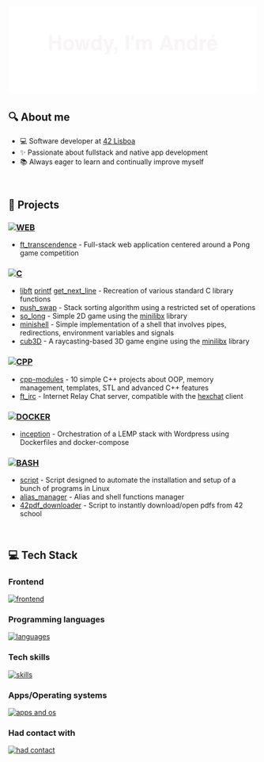 
[![Header](assets/header.svg)](https://capsule-render.vercel.app/)
<!-- https://capsule-render.vercel.app/api?type=waving&height=300&color=gradient&text=Howdy,%20I%27m%20Andr%C3%A9&animation=fadeIn -->

## 🔍 About me
- 💻 Software developer at [42 Lisboa](https://www.42lisboa.com)
- ✨ Passionate about fullstack and native app development
- 📚 Always eager to learn and continually improve myself

<br />

## 🌱 Projects

### [![WEB](https://skillicons.dev/icons?i=html,css,js,ts,docker,tailwind,vite,npm)](https://github.com/andrexandre/ft_transcendence)

- [ft_transcendence](https://github.com/andrexandre/ft_transcendence) - Full-stack web application centered around a Pong game competition

### [![C](https://skillicons.dev/icons?i=c)](https://github.com/andrexandre?tab=repositories&q=&type=&language=c&sort=)

- [libft](https://github.com/andrexandre/libft) [printf](https://github.com/andrexandre/ft_printf) [get_next_line](https://github.com/andrexandre/get_next_line) - Recreation of various standard C library functions
- [push_swap](https://github.com/andrexandre/push_swap) - Stack sorting algorithm using a restricted set of operations
- [so_long](https://github.com/andrexandre/so_long) - Simple 2D game using the [minilibx](https://github.com/42Paris/minilibx-linux) library
- [minishell](https://github.com/andrexandre/minishell) - Simple implementation of a shell that involves pipes, redirections, environment variables and signals
- [cub3D](https://github.com/andrexandre/cub3D) - A raycasting-based 3D game engine using the [minilibx](https://github.com/42Paris/minilibx-linux) library

### [![CPP](https://skillicons.dev/icons?i=cpp)](https://github.com/andrexandre?tab=repositories&q=&type=&language=c%2B%2B&sort=)

- [cpp-modules](https://github.com/andrexandre/cpp-modules) - 10 simple C++ projects about OOP, memory management, templates, STL and advanced C++ features
- [ft_irc](https://github.com/andrexandre/ft_irc) - Internet Relay Chat server, compatible with the [hexchat](https://hexchat.github.io) client

### [![DOCKER](https://skillicons.dev/icons?i=docker)](https://github.com/andrexandre?tab=repositories&q=&type=&language=dockerfile&sort=)

- [inception](https://github.com/andrexandre/inception) - Orchestration of a LEMP stack with Wordpress using Dockerfiles and docker-compose

### [![BASH](https://skillicons.dev/icons?i=bash)](https://github.com/andrexandre?tab=repositories&q=&type=&language=shell&sort=)

- [script](https://github.com/andrexandre/script) - Script designed to automate the installation and setup of a bunch of programs in Linux
- [alias_manager](https://github.com/andrexandre/alias_manager) - Alias and shell functions manager
- [42pdf_downloader](https://github.com/andrexandre/42pdf_downloader) - Script to instantly download/open pdfs from 42 school

<br />

## 💻 Tech Stack
### Frontend
[![frontend](https://skillicons.dev/icons?i=html,css,js,ts,tailwind,vite,npm)](https://skillicons.dev)

### Programming languages
[![languages](https://skillicons.dev/icons?i=c,cpp,bash)](https://skillicons.dev)

### Tech skills
[![skills](https://skillicons.dev/icons?i=docker,git,linux,md)](https://skillicons.dev)

### Apps/Operating systems
[![apps and os](https://skillicons.dev/icons?i=github,vscode,ubuntu,windows)](https://skillicons.dev)

### Had contact with
[![had contact](https://skillicons.dev/icons?i=wordpress,nginx,bootstrap,sqlite,mysql,githubactions)](https://skillicons.dev)

